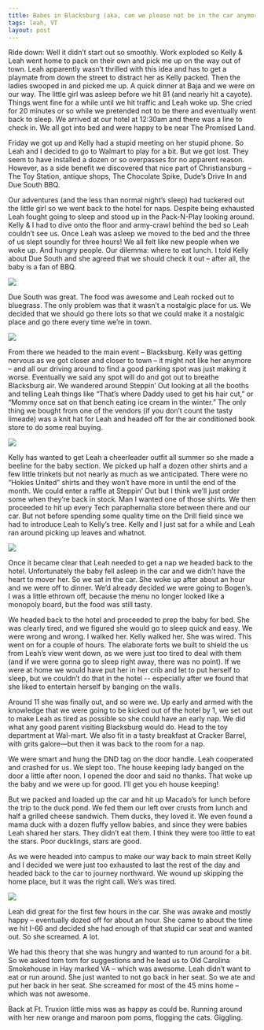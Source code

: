 ```yaml
---
title: Babes in Blacksburg (aka, can we please not be in the car anymore, dad?)
tags: leah, VT
layout: post
---
```

Ride down:  Well it didn’t start out so smoothly.  Work exploded so Kelly & Leah went home to pack on their own and pick me up on the way out of town.  Leah apparently wasn’t thrilled with this idea and has to get a playmate from down the street to distract her as Kelly packed.  Then the ladies swooped in and picked me up.  A quick dinner at Baja and we were on our way.  The little girl was asleep before we hit 81 (and nearly hit a cayote).  Things went fine for a while until we hit traffic and Leah woke up.  She cried for 20 minutes or so while we pretended not to be there and eventually went back to sleep.  We arrived at our hotel at 12:30am and there was a line to check in.  We all got into bed and were happy to be near The Promised Land.



Friday we got up and Kelly had a stupid meeting on her stupid phone.  So Leah and I decided to go to Walmart to play for a bit.  But we got lost.  They seem to have installed a dozen or so overpasses for no apparent reason.  However, as a side benefit we discovered that nice part of Christiansburg – The Toy Station, antique shops, The Chocolate Spike, Dude’s Drive In and Due South BBQ.



Our adventures (and the less than normal night’s sleep) had tuckered out the little girl so we went back to the hotel for naps.  Despite being exhausted Leah fought going to sleep and stood up in the Pack-N-Play looking around.  Kelly & I had to dive onto the floor and army-crawl behind  the bed so Leah couldn’t see us.  Once Leah was asleep we moved to the bed and the three of us slept soundly for three hours!  We all felt like new people when we woke up.  And hungry people.  Our dilemma: where to eat lunch.  I told Kelly about Due South and she agreed that we should check it out – after all, the baby is a fan of BBQ.



<img class="picture" src="http://fuzzymonk.com/photos/blog/image/595/IMG_2519.JPG">



Due South was great.  The food was awesome and Leah rocked out to bluegrass.  The only problem was that it wasn’t a nostalgic place for us.  We decided that we should go there lots so that we could make it a nostalgic place and go there every time we’re in town.



<img class="picture" src="http://fuzzymonk.com/photos/blog/image/595/IMG_2521.JPG">



From there we headed to the main event – Blacksburg.  Kelly was getting nervous as we got closer and closer to town – it might not like her anymore – and all our driving around to find a good parking spot was just making it worse.  Eventually we said any spot will do and got out to breathe Blacksburg air.  We wandered around Steppin’ Out looking at all the booths and telling Leah things like “That’s where Daddy used to get his hair cut,” or “Mommy once sat on that bench eating ice cream in the winter.”  The only thing we bought from one of the vendors (if you don’t count the tasty limeade) was a knit hat for Leah and headed off for the air conditioned book store to do some real buying.  



<img class="picture" src="http://fuzzymonk.com/photos/blog/image/595/IMG_2584.JPG">



Kelly has wanted to get Leah a cheerleader outfit all summer so she made a beeline for the baby section.   We picked up half a dozen other shirts and a few little trinkets but not nearly as much as we anticipated.  There were no “Hokies United” shirts and they won’t have more in until the end of the month.  We could enter a raffle at Steppin’ Out but I think we’ll just order some when they’re back in stock.  Man I wanted one of those shirts.  We then proceeded to hit up every Tech paraphernalia store between there and our car.  But not before spending some quality time on the Drill field since we had to introduce Leah to Kelly’s tree.  Kelly and I just sat for a while and Leah ran around picking up leaves and whatnot.



<img class="picture" src="http://fuzzymonk.com/photos/blog/image/595/IMG_2579.JPG">



Once it became clear that Leah needed to get a nap we headed back to the hotel.  Unfortunately the baby fell asleep in the car and we didn’t have the heart to mover her.  So we sat in the car.  She woke up after about an hour and we were off to dinner.  We’d already decided we were going to Bogen’s.   I was a little ethrown off, because the menu no longer looked like a monopoly board, but the food was still tasty.  



We headed back to the hotel and proceeded to prep the baby for bed. She was clearly tired, and we figured she would go to sleep quick and easy.  We were wrong and wrong. I walked her. Kelly walked her. She was wired.  This went on for a couple of hours. The elaborate forts we built to shield the us from Leah’s view went down, as we were just too tired to deal with them (and if we were gonna go to sleep right away, there was no point). If we were at home we would have put her in her crib and let to put herself to sleep, but we couldn’t do that in the hotel  -- especially after we found that she liked to entertain herself by banging on the walls. 



Around 11 she was finally out, and so were we.  Up early and armed with the knowledge that we were going to be kicked out of the hotel by 1, we set out to make Leah as tired as possible so she could have an early nap. We did what any good parent visiting Blacksburg would do. Head to the toy department at Wal-mart.  We also fit in a tasty breakfast at Cracker Barrel, with grits galore—but then it was back to the room for a nap. 



We were smart and hung the DND tag on the door handle. Leah cooperated and crashed for us. We slept too. The house keeping lady banged on the door a little after noon. I opened the door and said no thanks. That woke up the baby and we were up for good. I’ll get you eh house keeping!



But we packed and loaded up the car and hit up Macado’s for lunch before the trip to the duck pond. We fed them our left over crusts from lunch and half a grilled cheese sandwich. Them ducks, they loved it.  We even found a mama duck with a dozen fluffy yellow babies, and since they were babies Leah shared her stars. They didn’t eat them. I think they were too little to eat the stars.  Poor ducklings, stars are good.



As we were headed into campus to make our way back to main street Kelly and I decided we were just too exhausted to last the rest of the day and headed back to the car to journey northward. We wound up skipping the home place, but it was the right call. We’s was tired.



<img class="picture" src="http://fuzzymonk.com/photos/blog/image/595/IMG_2615.JPG">



Leah did great for the first few hours in the car.  She was awake and mostly happy – eventually dozed off for about an hour.  She came to about the time we hit I-66 and decided she had enough of that stupid car seat and wanted out. So she screamed. A lot. 



We had this theory that she was hungry and wanted to run around for a bit.  So we asked tom tom for suggestions and he lead us to Old Carolina Smokehouse in Hay marked VA – which was awesome. Leah didn’t want to eat or run around. She just wanted to not go back in her seat. So we ate and put her back in her seat. She screamed for most of the 45 mins home – which was not awesome. 



Back at Ft. Truxion little miss was as happy as could be. Running around with her new orange and maroon pom poms, flogging the cats. Giggling.
